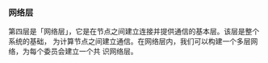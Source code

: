### 网络层

第四层是「网络层」，它是在节点之间建立连接并提供通信的基本层。该层是整个系统的基础，  为计算节点之间建立通信。在网络层内，我们可以构建一个多层网络，为每个委员会建立一个共  识网络层。